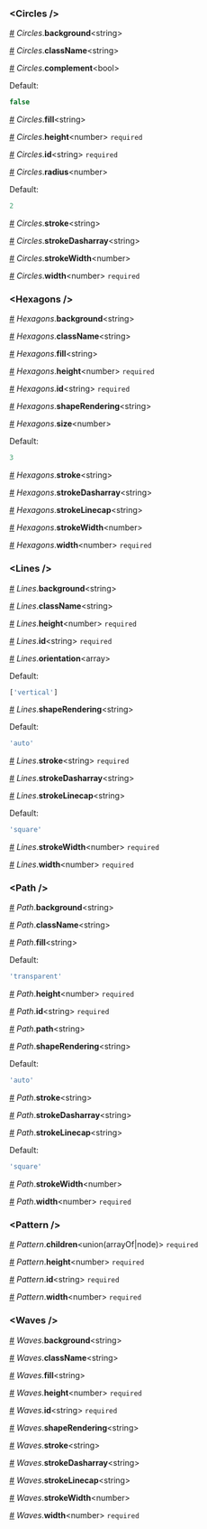 ### &lt;Circles /&gt;


<a name="Circles__background" href="#Circles__background">#</a> *Circles*.**background**&lt;string&gt;  

<a name="Circles__className" href="#Circles__className">#</a> *Circles*.**className**&lt;string&gt;  

<a name="Circles__complement" href="#Circles__complement">#</a> *Circles*.**complement**&lt;bool&gt;  

Default:
```js
false
```


<a name="Circles__fill" href="#Circles__fill">#</a> *Circles*.**fill**&lt;string&gt;  

<a name="Circles__height" href="#Circles__height">#</a> *Circles*.**height**&lt;number&gt; `required` 

<a name="Circles__id" href="#Circles__id">#</a> *Circles*.**id**&lt;string&gt; `required` 

<a name="Circles__radius" href="#Circles__radius">#</a> *Circles*.**radius**&lt;number&gt;  

Default:
```js
2
```


<a name="Circles__stroke" href="#Circles__stroke">#</a> *Circles*.**stroke**&lt;string&gt;  

<a name="Circles__strokeDasharray" href="#Circles__strokeDasharray">#</a> *Circles*.**strokeDasharray**&lt;string&gt;  

<a name="Circles__strokeWidth" href="#Circles__strokeWidth">#</a> *Circles*.**strokeWidth**&lt;number&gt;  

<a name="Circles__width" href="#Circles__width">#</a> *Circles*.**width**&lt;number&gt; `required` 

### &lt;Hexagons /&gt;


<a name="Hexagons__background" href="#Hexagons__background">#</a> *Hexagons*.**background**&lt;string&gt;  

<a name="Hexagons__className" href="#Hexagons__className">#</a> *Hexagons*.**className**&lt;string&gt;  

<a name="Hexagons__fill" href="#Hexagons__fill">#</a> *Hexagons*.**fill**&lt;string&gt;  

<a name="Hexagons__height" href="#Hexagons__height">#</a> *Hexagons*.**height**&lt;number&gt; `required` 

<a name="Hexagons__id" href="#Hexagons__id">#</a> *Hexagons*.**id**&lt;string&gt; `required` 

<a name="Hexagons__shapeRendering" href="#Hexagons__shapeRendering">#</a> *Hexagons*.**shapeRendering**&lt;string&gt;  

<a name="Hexagons__size" href="#Hexagons__size">#</a> *Hexagons*.**size**&lt;number&gt;  

Default:
```js
3
```


<a name="Hexagons__stroke" href="#Hexagons__stroke">#</a> *Hexagons*.**stroke**&lt;string&gt;  

<a name="Hexagons__strokeDasharray" href="#Hexagons__strokeDasharray">#</a> *Hexagons*.**strokeDasharray**&lt;string&gt;  

<a name="Hexagons__strokeLinecap" href="#Hexagons__strokeLinecap">#</a> *Hexagons*.**strokeLinecap**&lt;string&gt;  

<a name="Hexagons__strokeWidth" href="#Hexagons__strokeWidth">#</a> *Hexagons*.**strokeWidth**&lt;number&gt;  

<a name="Hexagons__width" href="#Hexagons__width">#</a> *Hexagons*.**width**&lt;number&gt; `required` 

### &lt;Lines /&gt;


<a name="Lines__background" href="#Lines__background">#</a> *Lines*.**background**&lt;string&gt;  

<a name="Lines__className" href="#Lines__className">#</a> *Lines*.**className**&lt;string&gt;  

<a name="Lines__height" href="#Lines__height">#</a> *Lines*.**height**&lt;number&gt; `required` 

<a name="Lines__id" href="#Lines__id">#</a> *Lines*.**id**&lt;string&gt; `required` 

<a name="Lines__orientation" href="#Lines__orientation">#</a> *Lines*.**orientation**&lt;array&gt;  

Default:
```js
['vertical']
```


<a name="Lines__shapeRendering" href="#Lines__shapeRendering">#</a> *Lines*.**shapeRendering**&lt;string&gt;  

Default:
```js
'auto'
```


<a name="Lines__stroke" href="#Lines__stroke">#</a> *Lines*.**stroke**&lt;string&gt; `required` 

<a name="Lines__strokeDasharray" href="#Lines__strokeDasharray">#</a> *Lines*.**strokeDasharray**&lt;string&gt;  

<a name="Lines__strokeLinecap" href="#Lines__strokeLinecap">#</a> *Lines*.**strokeLinecap**&lt;string&gt;  

Default:
```js
'square'
```


<a name="Lines__strokeWidth" href="#Lines__strokeWidth">#</a> *Lines*.**strokeWidth**&lt;number&gt; `required` 

<a name="Lines__width" href="#Lines__width">#</a> *Lines*.**width**&lt;number&gt; `required` 

### &lt;Path /&gt;


<a name="Path__background" href="#Path__background">#</a> *Path*.**background**&lt;string&gt;  

<a name="Path__className" href="#Path__className">#</a> *Path*.**className**&lt;string&gt;  

<a name="Path__fill" href="#Path__fill">#</a> *Path*.**fill**&lt;string&gt;  

Default:
```js
'transparent'
```


<a name="Path__height" href="#Path__height">#</a> *Path*.**height**&lt;number&gt; `required` 

<a name="Path__id" href="#Path__id">#</a> *Path*.**id**&lt;string&gt; `required` 

<a name="Path__path" href="#Path__path">#</a> *Path*.**path**&lt;string&gt;  

<a name="Path__shapeRendering" href="#Path__shapeRendering">#</a> *Path*.**shapeRendering**&lt;string&gt;  

Default:
```js
'auto'
```


<a name="Path__stroke" href="#Path__stroke">#</a> *Path*.**stroke**&lt;string&gt;  

<a name="Path__strokeDasharray" href="#Path__strokeDasharray">#</a> *Path*.**strokeDasharray**&lt;string&gt;  

<a name="Path__strokeLinecap" href="#Path__strokeLinecap">#</a> *Path*.**strokeLinecap**&lt;string&gt;  

Default:
```js
'square'
```


<a name="Path__strokeWidth" href="#Path__strokeWidth">#</a> *Path*.**strokeWidth**&lt;number&gt;  

<a name="Path__width" href="#Path__width">#</a> *Path*.**width**&lt;number&gt; `required` 

### &lt;Pattern /&gt;


<a name="Pattern__children" href="#Pattern__children">#</a> *Pattern*.**children**&lt;union(arrayOf|node)&gt; `required` 

<a name="Pattern__height" href="#Pattern__height">#</a> *Pattern*.**height**&lt;number&gt; `required` 

<a name="Pattern__id" href="#Pattern__id">#</a> *Pattern*.**id**&lt;string&gt; `required` 

<a name="Pattern__width" href="#Pattern__width">#</a> *Pattern*.**width**&lt;number&gt; `required` 

### &lt;Waves /&gt;


<a name="Waves__background" href="#Waves__background">#</a> *Waves*.**background**&lt;string&gt;  

<a name="Waves__className" href="#Waves__className">#</a> *Waves*.**className**&lt;string&gt;  

<a name="Waves__fill" href="#Waves__fill">#</a> *Waves*.**fill**&lt;string&gt;  

<a name="Waves__height" href="#Waves__height">#</a> *Waves*.**height**&lt;number&gt; `required` 

<a name="Waves__id" href="#Waves__id">#</a> *Waves*.**id**&lt;string&gt; `required` 

<a name="Waves__shapeRendering" href="#Waves__shapeRendering">#</a> *Waves*.**shapeRendering**&lt;string&gt;  

<a name="Waves__stroke" href="#Waves__stroke">#</a> *Waves*.**stroke**&lt;string&gt;  

<a name="Waves__strokeDasharray" href="#Waves__strokeDasharray">#</a> *Waves*.**strokeDasharray**&lt;string&gt;  

<a name="Waves__strokeLinecap" href="#Waves__strokeLinecap">#</a> *Waves*.**strokeLinecap**&lt;string&gt;  

<a name="Waves__strokeWidth" href="#Waves__strokeWidth">#</a> *Waves*.**strokeWidth**&lt;number&gt;  

<a name="Waves__width" href="#Waves__width">#</a> *Waves*.**width**&lt;number&gt; `required` 
